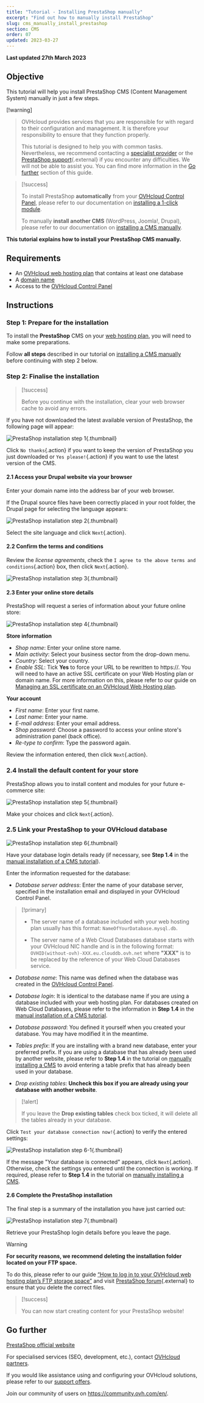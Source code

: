 ```yaml
---
title: "Tutorial - Installing PrestaShop manually"
excerpt: "Find out how to manually install PrestaShop"
slug: cms_manually_install_prestashop
section: CMS
order: 07
updated: 2023-03-27
---
```


**Last updated 27th March 2023**

## Objective

This tutorial will help you install PrestaShop CMS (Content Management System) manually in just a few steps.

[!warning]
>
> OVHcloud provides services that you are responsible for with regard to their configuration and management. It is therefore your responsibility to ensure that they function properly.
>
> This tutorial is designed to help you with common tasks. Nevertheless, we recommend contacting a [specialist provider](https://partner.ovhcloud.com/en-gb/directory/) or the [PrestaShop support](https://www.prestashop.com/en/support){.external} if you encounter any difficulties. We will not be able to assist you. You can find more information in the [Go further](#go-further) section of this guide.
>

> [!success]
>
> To install PrestaShop **automatically** from your [OVHcloud Control Panel](https://www.ovh.com/auth/?action=gotomanager&from=https://www.ovh.co.uk/&ovhSubsidiary=GB), please refer to our documentation on [installing a 1-click module](https://docs.ovh.com/gb/en/hosting/web_hosting_web_hosting_modules/).
>
> To manually **install another CMS** (WordPress, Joomla!, Drupal), please refer to our documentation on [installing a CMS manually](https://docs.ovh.com/gb/en/hosting/hosting_install_your_cms_manually/).
>

**This tutorial explains how to install your PrestaShop CMS manually.**

## Requirements

- An [OVHcloud web hosting plan](https://www.ovhcloud.com/en-gb/web-hosting/) that contains at least one database
- A [domain name](https://www.ovhcloud.com/en-gb/domains/)
- Access to the [OVHcloud Control Panel](https://www.ovh.com/auth/?action=gotomanager&from=https://www.ovh.co.uk/&ovhSubsidiary=GB)

## Instructions

### Step 1: Prepare for the installation <a name="step1"></a>

To install the **PrestaShop** CMS on your [web hosting plan](https://www.ovhcloud.com/en-gb/web-hosting/), you will need to make some preparations.

Follow **all steps** described in our tutorial on [installing a CMS manually](https://docs.ovh.com/gb/en/hosting/hosting_install_your_cms_manually/) before continuing with step 2 below.

### Step 2: Finalise the installation <a name="step2"></a>

> [!success]
>
> Before you continue with the installation, clear your web browser cache to avoid any errors.
>

If you have not downloaded the latest available version of PrestaShop, the following page will appear:

![PrestaShop installation step 1](images/Prestashop-install-update-version.png){.thumbnail}

Click `No thanks`{.action} if you want to keep the version of PrestaShop you just downloaded or `Yes please!`{.action} if you want to use the latest version of the CMS.

#### 2.1 Access your Drupal website via your browser

Enter your domain name into the address bar of your web browser.

If the Drupal source files have been correctly placed in your root folder, the Drupal page for selecting the language appears:

![PrestaShop installation step 2](images/Prestashop-install-select-language.png){.thumbnail}

Select the site language and click `Next`{.action}.

#### 2.2 Confirm the terms and conditions

Review the *license agreements*, check the `I agree to the above terms and conditions`{.action} box, then click `Next`{.action}.

![PrestaShop installation step 3](images/Prestashop-install-licence-agreement-3.png){.thumbnail}

#### 2.3 Enter your online store details

PrestaShop will request a series of information about your future online store:

![PrestaShop installation step 4](images/Prestashop-install-store-infos-4.png){.thumbnail}

**Store information**

- *Shop name*: Enter your online store name.
- *Main activity*: Select your business sector from the drop-down menu.
- *Country*: Select your country.
- *Enable SSL*: Tick **Yes** to force your URL to be rewritten to https://. You will need to have an active SSL certificate on your Web Hosting plan or domain name. For more information on this, please refer to our guide on [Managing an SSL certificate on an OVHcloud Web Hosting plan](https://docs.ovh.com/gb/en/hosting/ssl-certificates-on-web-hosting-plans/).

**Your account**

- *First name*: Enter your first name.
- *Last name*: Enter your name.
- *E-mail address*: Enter your email address.
- *Shop password*: Choose a password to access your online store's administration panel (back office).
- *Re-type to confirm*: Type the password again.

Review the information entered, then click `Next`{.action}.

### 2.4 Install the default content for your store

PrestaShop allows you to install content and modules for your future e-commerce site:

![PrestaShop installation step 5](images/Prestashop-install-store-content-5.png){.thumbnail}

Make your choices and click `Next`{.action}.

### 2.5 Link your PrestaShop to your OVHcloud database

![PrestaShop installation step 6](images/Prestashop-install-db-config-6.png){.thumbnail}

Have your database login details ready (if necessary, see **Step 1.4** in the [manual installation of a CMS tutorial](https://docs.ovh.com/gb/en/hosting/hosting_install_your_cms_manually/)).

Enter the information requested for the database:

- *Database server address*: Enter the name of your database server, specified in the installation email and displayed in your OVHcloud Control Panel.

> [!primary]
> 
> - The server name of a database included with your web hosting plan usually has this format: `NameOfYourDatabase.mysql.db`.
>
> - The server name of a Web Cloud Databases database starts with your OVHcloud NIC handle and is in the following format: `OVHID(without-ovh)-XXX.eu.clouddb.ovh.net` where **"XXX"** is to be replaced by the reference of your Web Cloud Databases service.
>

- *Database name*: This name was defined when the database was created in the [OVHcloud Control Panel](https://www.ovh.com/auth/?action=gotomanager&from=https://www.ovh.co.uk/&ovhSubsidiary=GB).

- *Database login*: It is identical to the database name if you are using a database included with your web hosting plan. For databases created on Web Cloud Databases, please refer to the information in **Step 1.4** in the [manual installation of a CMS tutorial](https://docs.ovh.com/gb/en/hosting/hosting_install_your_cms_manually/).

- *Database password*: You defined it yourself when you created your database. You may have modified it in the meantime.

- *Tables prefix*: If you are installing with a brand new database, enter your preferred prefix. If you are using a database that has already been used by another website, please refer to **Step 1.4** in the tutorial on [manually installing a CMS](https://docs.ovh.com/gb/en/hosting/hosting_install_your_cms_manually/) to avoid entering a table prefix that has already been used in your database.

- *Drop existing tables*: **Uncheck this box if you are already using your database with another website**.

>[!alert]
>
> If you leave the **Drop existing tables** check box ticked, it will delete all the tables already in your database.
>

Click `Test your database connection now!`{.action} to verify the entered settings:

![PrestaShop installation step 6-1](images/Prestashop-install-db-config-6-1.png){.thumbnail}

If the message "Your database is connected" appears, click `Next`{.action}. Otherwise, check the settings you entered until the connection is working. If required, please refer to **Step 1.4** in the tutorial on [manually installing a CMS](https://docs.ovh.com/gb/en/hosting/hosting_install_your_cms_manually/).

#### 2.6 Complete the PrestaShop installation

The final step is a summary of the installation you have just carried out:

![PrestaShop installation step 7](images/Prestashop-install-resume-7.png){.thumbnail}

Retrieve your PrestaShop login details before you leave the page.

>[!warning]
>
> **For security reasons, we recommend deleting the installation folder located on your FTP space.**
>
> To do this, please refer to our guide [“How to log in to your OVHcloud web hosting plan’s FTP storage space”](https://docs.ovh.com/gb/en/hosting/log-in-to-storage-ftp-web-hosting/) and visit [PrestaShop forum](https://www.prestashop.com/forums/){.external} to ensure that you delete the correct files.
>

> [!success]
>
> You can now start creating content for your PrestaShop website!
>

## Go further <a name="go-further"></a>

[PrestaShop official website](https://prestashop.com)

For specialised services (SEO, development, etc.), contact [OVHcloud partners](https://partner.ovhcloud.com/en-gb/directory/).

If you would like assistance using and configuring your OVHcloud solutions, please refer to our [support offers](https://www.ovhcloud.com/en-gb/support-levels/).

Join our community of users on <https://community.ovh.com/en/>. 
